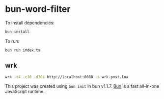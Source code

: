 # bun-word-filter

To install dependencies:

```bash
bun install
```

To run:

```bash
bun run index.ts
```

## wrk
```bash
wrk -t4 -c10 -d30s http://localhost:8080 -s wrk-post.lua
```

This project was created using `bun init` in bun v1.1.7. [Bun](https://bun.sh) is a fast all-in-one JavaScript runtime.
